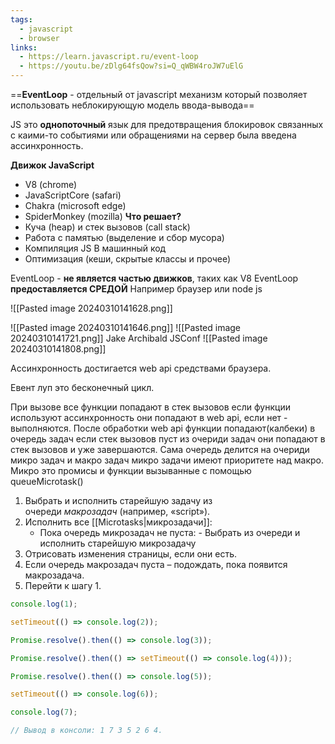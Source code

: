 ```yaml
---
tags:
  - javascript
  - browser
links:
  - https://learn.javascript.ru/event-loop
  - https://youtu.be/zDlg64fsQow?si=Q_qWBW4roJW7uElG
---
```

==**EventLoop** - отдельный от javascript механизм который позволяет использовать неблокирующую модель ввода-вывода==

JS это **однопоточный** язык для предотвращения блокировок связанных с каими-то событиями или обращениями на сервер была введена ассинхронность. 

**Движок JavaScript**
- ﻿﻿V8 (chrome)
- ﻿﻿JavaScriptCore (safari)
- ﻿﻿Chakra (microsoft edge)
- ﻿﻿SpiderMonkey (mozilla)
**Что решает?**
- ﻿﻿Куча (heap) и стек вызовов (call stack)
- ﻿﻿Работа с памятью (выделение и сбор мусора)
- ﻿﻿Компиляция JS B машинный код
- ﻿﻿Оптимизация (кеши, скрытые классы и прочее)

EventLoop - **не является частью движков**, таких как V8
EventLoop **предоставляется СРЕДОЙ** Например браузер или node js

![[Pasted image 20240310141628.png]]

![[Pasted image 20240310141646.png]]
![[Pasted image 20240310141721.png]]
Jake Archibald JSConf
![[Pasted image 20240310141808.png]]

Ассинхронность достигается web api средствами браузера.

Евент луп это бесконечный цикл.

При вызове все функции попадают в стек вызовов если функции используют ассинхронность они попадают в web api, если нет - выполняются. После обработки web api функции попадают(калбеки) в очередь задач если стек вызовов пуст из очериди задач они попадают в стек вызовов и уже завершаются. Сама очередь делится на очериди микро задач и макро задач микро задачи имеют приоритете над макро. Микро это промисы и функции вызыванные с помощью queueMicrotask()

1. Выбрать и исполнить старейшую задачу из очереди _макрозадач_ (например, «script»).
2. Исполнить все [[Microtasks|микрозадачи]]:
    - Пока очередь микрозадач не пуста: - Выбрать из очереди и исполнить старейшую микрозадачу
3. Отрисовать изменения страницы, если они есть.
4. Если очередь макрозадач пуста – подождать, пока появится макрозадача.
5. Перейти к шагу 1.

```js
console.log(1);  

setTimeout(() => console.log(2));  

Promise.resolve().then(() => console.log(3));  

Promise.resolve().then(() => setTimeout(() => console.log(4)));  

Promise.resolve().then(() => console.log(5));  

setTimeout(() => console.log(6));  

console.log(7);

// Вывод в консоли: 1 7 3 5 2 6 4.
```